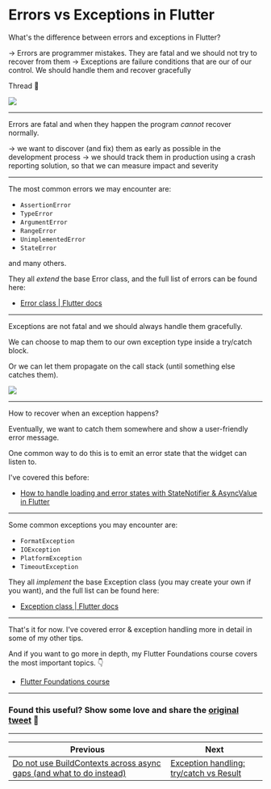 # Errors vs Exceptions in Flutter

What's the difference between errors and exceptions in Flutter?

→ Errors are programmer mistakes. They are fatal and we should not try to recover from them
→ Exceptions are failure conditions that are our of our control. We should handle them and recover gracefully

Thread 🧵

![](061.1-errors-vs-exceptions.png)

---

Errors are fatal and when they happen the program *cannot* recover normally.

→ we want to discover (and fix) them as early as possible in the development process
→ we should track them in production using a crash reporting solution, so that we can measure impact and severity

---

The most common errors we may encounter are:

- `AssertionError`
- `TypeError`
- `ArgumentError`
- `RangeError`
- `UnimplementedError`
- `StateError`

and many others.

They all *extend* the base Error class, and the full list of errors can be found here:

- [Error class | Flutter docs](https://api.flutter.dev/flutter/dart-core/Error-class.html)

---

Exceptions are not fatal and we should always handle them gracefully.

We can choose to map them to our own exception type inside a try/catch block.

Or we can let them propagate on the call stack (until something else catches them).

![](061.2-exceptions.png)

---

How to recover when an exception happens?

Eventually, we want to catch them somewhere and show a user-friendly error message.

One common way to do this is to emit an error state that the widget can listen to.

I've covered this before:

- [How to handle loading and error states with StateNotifier & AsyncValue in Flutter](https://codewithandrea.com/articles/loading-error-states-state-notifier-async-value/)

---

Some common exceptions you may encounter are:

- `FormatException`
- `IOException`
- `PlatformException`
- `TimeoutException`

They all *implement* the base Exception class (you may create your own if you want), and the full list can be found here:

- [Exception class | Flutter docs](https://api.flutter.dev/flutter/dart-core/Exception-class.html)

---

That's it for now. I've covered error & exception handling more in detail in some of my other tips.

And if you want to go more in depth, my Flutter Foundations course covers the most important topics. 👇

- [Flutter Foundations course](https://codewithandrea.com/courses/flutter-foundations/)

---

### Found this useful? Show some love and share the [original tweet](https://twitter.com/biz84/status/1551443128925790210) 🙏

---

| Previous | Next |
| -------- | ---- |
| [Do not use BuildContexts across async gaps (and what to do instead)](../0060-build-context-async-gaps/index.md) | [Exception handling: try/catch vs Result](../0062-try-catch-result-type/index.md) |